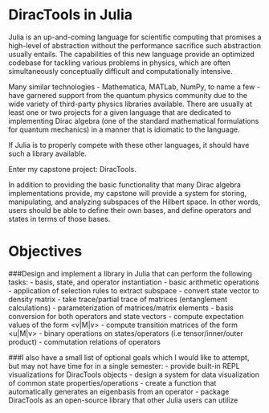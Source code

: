 DiracTools in Julia
===================

Julia is an up-and-coming language for scientific computing that promises a
high-level of abstraction without the performance sacrifice such abstraction
usually entails. The capabilities of this new language provide an optimized
codebase for tackling various problems in physics, which are often
simultaneously conceptually difficult and computationally intensive.

Many similar technologies - Mathematica, MATLab, NumPy, to name a few - have
garnered support from the quantum physics community due to the wide variety of
third-party physics libraries available. There are usually at least one or two
projects for a given language that are dedicated to implementing Dirac algebra
(one of the standard mathematical formulations for quantum mechanics) in a
manner that is idiomatic to the language.

If Julia is to properly compete with these other languages, it should have
such a library available.

Enter my capstone project: DiracTools.

In addition to providing the basic functionality that many Dirac algebra
implementations provide, my capstone will provide a system for storing,
manipulating, and analyzing subspaces of the Hilbert space. In other words,
users should be able to define their own bases, and define operators and
states in terms of those bases.

Objectives
==========

###Design and implement a library in Julia that can perform the following tasks:
	- basis, state, and operator instantiation
	- basic arithmetic operations 
	- application of selection rules to extract subspace
	- convert state vector to density matrix
	- take trace/partial trace of matrices (entanglement calculations)
	- parameterization of matrices/matrix elements
	- basis conversion for both operators and state vectors
	- compute expectation values of the form <v|M|v>
	- compute transition matrices of the form <u|M|v>
	- binary operations on states/operators (i.e tensor/inner/outer product)
	- commutation relations of operators


###I also have a small list of optional goals which I would like to attempt, but may not have time for in a single semester:
	- provide built-in REPL visualizations for DiracTools objects
	- design a system for data visualization of common state properties/operations
	- create a function that automatically generates an eigenbasis from an operator
	- package DiracTools as an open-source library that other Julia users can utilize